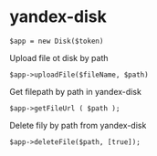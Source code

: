 # yandex-disk


``$app = new Disk($token)``  	

Upload file ot disk by path 

``$app->uploadFile($fileName, $path)``	 
	
Get filepath by path in yandex-disk

``$app->getFileUrl ( $path );``	
	
Delete fily by path from yandex-disk 

``$app->deleteFile($path, [true]);``




